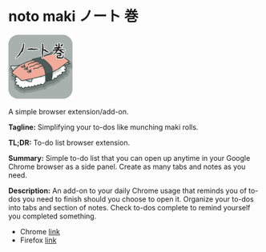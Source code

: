 # noto maki ノート 巻
![noto maki](chrome/public/icons/extension_icon128.png?raw=true "noto maki")

A simple browser extension/add-on.

**Tagline:** Simplifying your to-dos like munching maki rolls.

**TL;DR:** To-do list browser extension.

**Summary:** Simple to-do list that you can open up anytime in your Google Chrome browser as a side panel. Create as many tabs and notes as you need.

**Description:** An add-on to your daily Chrome usage that reminds you of to-dos you need to finish should you choose to open it. Organize your to-dos into tabs and section of notes. Check to-dos complete to remind yourself you completed something.

* Chrome [link](https://chromewebstore.google.com/detail/noto-maki/dofbiebjdfiekffglpcgnmnaaphabaob)
* Firefox [link]()
